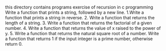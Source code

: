 this directory contains programs exercise of recursion in c programming
Write a function that prints a string, followed by a new line.
1.Write a function that prints a string in reverse.
2. Write a function that returns the length of a string.
3. Write a function that returns the factorial of a given number.
4. Write a function that returns the value of x raised to the power of y.
5. Write a function that returns the natural square root of a number.
Write a function that returns 1 if the input integer is a prime number, otherwise return 0.
